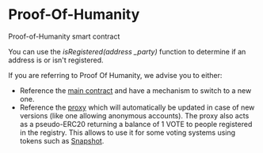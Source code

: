 # Proof-Of-Humanity
Proof-of-Humanity smart contract

You can use the *isRegistered(address _party)* function to determine if an address is or isn't registered.

If you are referring to Proof Of Humanity, we advise you to either:
- Reference the [main contract](https://etherscan.io/address/0xC5E9dDebb09Cd64DfaCab4011A0D5cEDaf7c9BDb) and have a mechanism to switch to a new one.
- Reference the [proxy](https://etherscan.io/address/0x1dAD862095d40d43c2109370121cf087632874dB) which will automatically be updated in case of new versions (like one allowing anonymous accounts). The proxy also acts as a pseudo-ERC20 returning a balance of 1 VOTE to people registered in the registry. This allows to use it for some voting systems using tokens such as [Snapshot](https://snapshot.page/).

